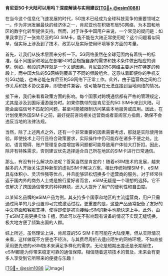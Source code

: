 **肯尼亚5G卡大陆可以用吗？深度解读与实用建议[[TG💪+ @esim1088](https://t.me/s/esim1088)]**

在当今这个信息化飞速发展的时代，5G技术已经成为全球科技竞争的重要领域之一。作为非洲发展最快的经济体之一，肯尼亚也在积极布局5G网络，为本国和地区的数字化转型提供支持。然而，对于许多中国用户来说，一个常见的疑问是：如果我拿到了一张肯尼亚的5G SIM卡，能不能在大陆正常使用呢？这个问题看似简单，但实际上涉及到了技术、政策以及实际使用环境等多方面的考量。

首先，让我们从技术层面来分析一下。5G网络虽然在全球范围内有着统一的标准，但不同国家和地区在部署5G时会根据自身的需求和技术条件做出相应的调整。例如，频段的选择就是一个关键因素。肯尼亚的5G网络主要运行在特定的频段上，而中国大陆的5G网络则覆盖了不同的频段组合。这意味着即便你的手机支持5G功能，也未必能在肯尼亚的5G网络下正常工作。此外，由于运营商之间的合作关系和技术协议差异，即使硬件兼容，也可能存在无法连接到当地网络的情况。

接下来，我们来看看政策方面的影响。每个国家对跨境通信都有严格的管理规定，尤其是涉及到国际漫游服务时。如果你携带的是肯尼亚的5G SIM卡来到大陆，可能会面临信号不匹配的问题，甚至可能被限制访问某些本地服务或应用。因此，在计划使用外国SIM卡之前，最好提前咨询相关运营商或者查阅官方指南，确保不会违反当地的法律法规。

当然，除了上述两点之外，还有一个非常重要的因素需要考虑，那就是实际使用体验。即使技术上可行且符合政策要求，实际操作中仍可能存在诸多不便之处。比如，语言障碍、账户管理复杂度增加等问题都可能导致用户体验大打折扣。因此，除非有特殊需求，否则建议优先选择适合自己所在地区的SIM卡进行日常通信。

那么，有没有什么解决办法呢？答案当然是肯定的！随着eSIM技术的发展，越来越多的人开始关注这种新型的虚拟SIM卡解决方案。相比传统物理SIM卡，eSIM具有体积小、灵活性强等优点，并且能够轻松切换多个运营商的服务。对于经常往返于国内外的商务人士或是旅行爱好者而言，eSIM无疑是一个理想的选择。它不仅解决了跨国通信带来的种种麻烦，还大大提升了用户的便利性和自由度。

以某知名品牌的eSIM产品为例，其支持多个国家和地区的主流运营商，用户只需通过简单的几步设置即可完成激活过程。更重要的是，这些产品通常配备了友好的中文界面和客服支持，使得即使是初次接触eSIM的新手也能快速上手。此外，由于eSIM无需更换实体卡槽，因此可以在不影响现有设备的情况下实现无缝切换，极大地方便了频繁出国的人群。

综上所述，虽然理论上讲，肯尼亚的5G SIM卡有可能在大陆使用，但从实际情况来看，这样做既不方便也不经济。与其费尽周折去适应陌生的网络环境，不如直接采用更先进的eSIM技术来满足多样化的需求。无论是短期出差还是长期居住，eSIM都能为你带来稳定可靠的通信保障。相信随着这项技术的普及，未来会有更多人享受到它所带来的便捷与乐趣！

[[TG💪+ @esim1088](https://t.me/s/esim1088) ![Image](https://i.postimg.cc/4NQfJmqS/Snipaste-2025-05-13-00-14-12.png)]
